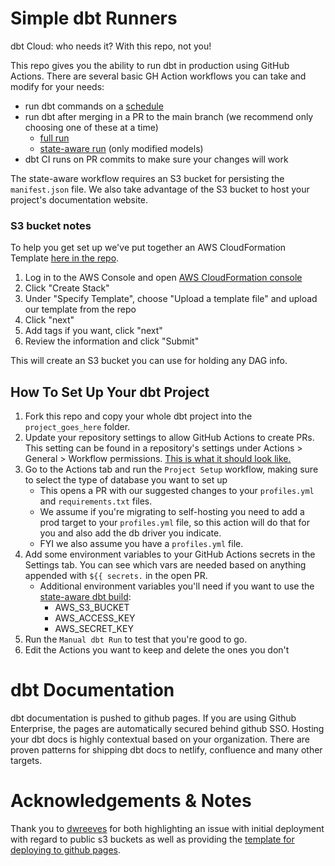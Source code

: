# Simple dbt Runners

dbt Cloud: who needs it? With this repo, not you!

This repo gives you the ability to run dbt in production using GitHub Actions. There are several basic GH Action workflows you can take and modify for your needs: 

 - run dbt commands on a [schedule](https://github.com/C00ldudeNoonan/simple-dbt-runner/blob/main/.github/workflows/run_dbt_on_cron.yml)
 - run dbt after merging in a PR to the main branch (we recommend only choosing one of these at a time)
   - [full run](https://github.com/C00ldudeNoonan/simple-dbt-runner/blob/main/.github/workflows/run_dbt_on_merge.yml)
   - [state-aware run](https://github.com/C00ldudeNoonan/simple-dbt-runner/blob/main/.github/workflows/run_incremental_dbt_on_merge.yml) (only modified models)
 - dbt CI runs on PR commits to make sure your changes will work

The state-aware workflow requires an S3 bucket for persisting the `manifest.json` file. We also take advantage of the S3 bucket to host your project's documentation website.

### S3 bucket notes

To help you get set up we've put together an AWS CloudFormation Template [here in the repo](https://github.com/C00ldudeNoonan/simple-dbt-runner/blob/main/aws_resources/bucket_and_s3_policy.yml). 
 1. Log in to the AWS Console and open [AWS CloudFormation console](https://console.aws.amazon.com/cloudformation/)
 2. Click "Create Stack"
 3. Under "Specify Template", choose "Upload a template file" and upload our template from the repo
 4. Click "next"
 5. Add tags if you want, click "next"
 6. Review the information and click "Submit"

This will create an S3 bucket you can use for holding any DAG info.

## How To Set Up Your dbt Project

 1. Fork this repo and copy your whole dbt project into the `project_goes_here` folder.
 2. Update your repository settings to allow GitHub Actions to create PRs. This setting can be found in a repository's settings under Actions > General > Workflow permissions. [This is what it should look like.](https://user-images.githubusercontent.com/21294829/263915123-512bf335-6796-4ae3-a7dc-ad1cf6c4035f.png)
 3. Go to the Actions tab and run the `Project Setup` workflow, making sure to select the type of database you want to set up
    - This opens a PR with our suggested changes to your `profiles.yml` and `requirements.txt` files.
    - We assume if you're migrating to self-hosting you need to add a prod target to your `profiles.yml` file, so this action will do that for you and also add the db driver you indicate.
    - FYI we also assume you have a `profiles.yml` file.
 4. Add some environment variables to your GitHub Actions secrets in the Settings tab. You can see which vars are needed based on anything appended with `${{ secrets.` in the open PR.
    - Additional environment variables you'll need if you want to use the [state-aware dbt build](https://github.com/C00ldudeNoonan/simple-dbt-runner/blob/main/.github/workflows/run_incremental_dbt_on_merge.yml):
      - AWS_S3_BUCKET
      - AWS_ACCESS_KEY
      - AWS_SECRET_KEY
 5. Run the `Manual dbt Run` to test that you're good to go.
 6. Edit the Actions you want to keep and delete the ones you don't

# dbt Documentation

dbt documentation is pushed to github pages. If you are using Github Enterprise, the pages are automatically secured behind github SSO. Hosting your dbt docs is highly contextual based on your organization. There are proven patterns for shipping dbt docs to netlify, confluence and many other targets. 

# Acknowledgements & Notes

Thank you to [dwreeves](https://github.com/dwreeves) for both highlighting an issue with initial deployment with regard to public s3 buckets as well as providing the [template for deploying to github pages](https://github.com/dwreeves/dbt_docs_ghpages_example).